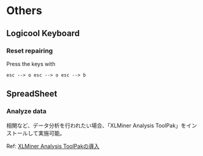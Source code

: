 # Others

## Logicool Keyboard

### Reset repairing

Press the keys with

```
esc --> o esc --> o esc --> b
```

## SpreadSheet

### Analyze data

相関など、データ分析を行われたい場合、「XLMiner Analysis ToolPak」をインストールして実施可能。

Ref: [XLMiner Analysis ToolPakの導入](https://machuken.com/post-735/)
